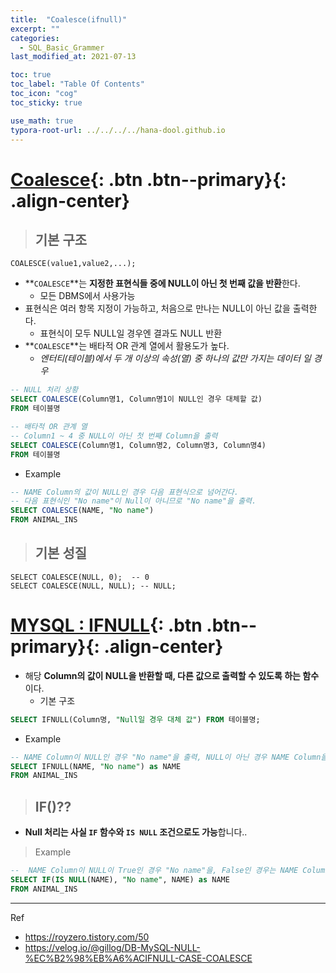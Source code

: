 ```yaml
---
title:  "Coalesce(ifnull)"
excerpt: ""
categories:
  - SQL_Basic_Grammer
last_modified_at: 2021-07-13

toc: true
toc_label: "Table Of Contents"
toc_icon: "cog"
toc_sticky: true

use_math: true
typora-root-url: ../../../../hana-dool.github.io
---
```


# [Coalesce](#link){: .btn .btn--primary}{: .align-center}

> ## 기본 구조

```
COALESCE(value1,value2,...);
```

- **`COALESCE`**는 **지정한 표현식들 중에 NULL이 아닌 첫 번째 값을 반환**한다.
  - 모든 DBMS에서 사용가능
- 표현식은 여러 항목 지정이 가능하고, 처음으로 만나는 NULL이 아닌 값을 출력한다.
  - 표현식이 모두 NULL일 경우엔 결과도 NULL 반환
- **`COALESCE`**는 배타적 OR 관계 열에서 활용도가 높다.
  - *엔터티(테이블)에서 두 개 이상의 속성(열) 중 하나의 값만 가지는 데이터 일 경우*

```sql
-- NULL 처리 상황
SELECT COALESCE(Column명1, Column명1이 NULL인 경우 대체할 값)
FROM 테이블명
```

```sql
-- 배타적 OR 관계 열
-- Column1 ~ 4 중 NULL이 아닌 첫 번째 Column을 출력
SELECT COALESCE(Column명1, Column명2, Column명3, Column명4)
FROM 테이블명
```

- Example

```sql
-- NAME Column의 값이 NULL인 경우 다음 표현식으로 넘어간다.
-- 다음 표현식인 "No name"이 Null이 아니므로 "No name"을 출력.
SELECT COALESCE(NAME, "No name")
FROM ANIMAL_INS
```

> ## 기본 성질

```
SELECT COALESCE(NULL, 0);  -- 0
SELECT COALESCE(NULL, NULL); -- NULL;
```



# [MYSQL : IFNULL](#link){: .btn .btn--primary}{: .align-center}

- 해당 **Column의 값이 NULL을 반환할 때, 다른 값으로 출력할 수 있도록 하는 함수**이다.
  - 기본 구조

```sql
SELECT IFNULL(Column명, "Null일 경우 대체 값") FROM 테이블명; 
```

- Example

```sql
-- NAME Column이 NULL인 경우 "No name"을 출력, NULL이 아닌 경우 NAME Column을 출력
SELECT IFNULL(NAME, "No name") as NAME
FROM ANIMAL_INS
```

> ## IF()??

- **Null 처리는 사실 `IF` 함수와 `IS NULL` 조건으로도 가능**합니다..

> Example

```sql
--  NAME Column이 NULL이 True인 경우 "No name"을, False인 경우는 NAME Column을 출력
SELECT IF(IS NULL(NAME), "No name", NAME) as NAME
FROM ANIMAL_INS
```



---

Ref

- <https://royzero.tistory.com/50>
- https://velog.io/@gillog/DB-MySQL-NULL-%EC%B2%98%EB%A6%ACIFNULL-CASE-COALESCE


